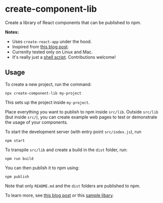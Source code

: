 # create-component-lib

Create a library of React components that can be published to npm.

**Notes:**
- Uses `create-react-app` under the hood.
- Inspired from [this blog post](https://hackernoon.com/creating-a-library-of-react-components-using-create-react-app-without-ejecting-d182df690c6b).
- Currenlty tested only on Linux and Mac. 
- It's really just a [shell script](./create-component-lib). Contributions welcome!

## Usage

To create a new project, run the command:

```
npx create-component-lib my-project
```

This sets up the project inside `my-project`.

Place everything you want to publish to npm inside `src/lib`. Outside `src/lib` (but inside `src/`), you can create example web pages to test or demonstrate the usage of your components.

To start the development server (with entry point `src/index.js`), run

```
npm start
```

To transpile `src/lib` and create a build in the `dist` folder, run:

```
npm run build
```

You can then publish it to npm using:

```
npm publish
```

Note that only `README.md` and the `dist` folders are published to npm.

To learn more, see [this blog post](https://hackernoon.com/creating-a-library-of-react-components-using-create-react-app-without-ejecting-d182df690c6b) or this [sample libary](https://github.com/aakashns/simple-component-library).
